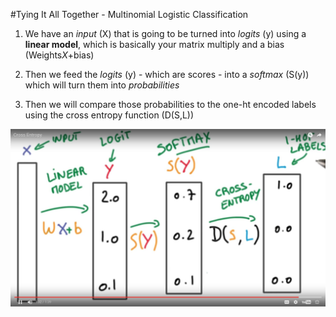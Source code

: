 #Tying It All Together - Multinomial Logistic Classification

1. We have an *input* (X) that is going to be turned into *logits* (y) using a **linear model**, which is basically your matrix multiply and a bias (Weights*X*+bias)

2. Then we feed the *logits* (y) - which are scores - into a *softmax* (S(y)) which will turn them into *probabilities*

3. Then we will compare those probabilities to the one-ht encoded labels using the cross entropy function (D(S,L))

![alt tag](multiNomialLogisticClassification.png)
